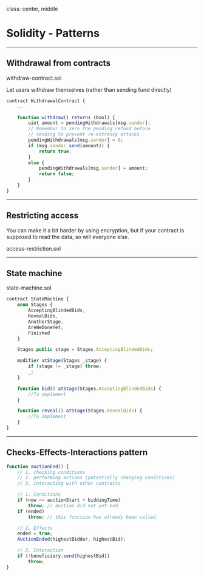 class: center, middle
# Solidity - Patterns

---
## Withdrawal from contracts
withdraw-contract.sol

Let users withdraw themselves (rather than sending fund directly)

```Javascript
contract WithdrawalContract {
    ...

    function withdraw() returns (bool) {
        uint amount = pendingWithdrawals[msg.sender];
        // Remember to zero the pending refund before
        // sending to prevent re-entrancy attacks
        pendingWithdrawals[msg.sender] = 0;
        if (msg.sender.send(amount)) {
            return true;
        }
        else {
            pendingWithdrawals[msg.sender] = amount;
            return false;
        }
    }
}
```

---
## Restricting access
You can make it a bit harder by using encryption, but if your contract is supposed to read the data, so will everyone else.

access-restriction.sol

---
## State machine
state-machine.sol

```Javascript
contract StateMachine {
    enum Stages {
        AcceptingBlindedBids,
        RevealBids,
        AnotherStage,
        AreWeDoneYet,
        Finished
    }

    Stages public stage = Stages.AcceptingBlindedBids;

    modifier atStage(Stages _stage) {
        if (stage != _stage) throw;
        _;
    }

    function bid() atStage(Stages.AcceptingBlindedBids) {
        //To implement
    }

    function reveal() atStage(Stages.RevealBids) {
        //To implement
    }
}
```

---
## Checks-Effects-Interactions pattern

```Javascript
function auctionEnd() {
    // 1. checking conditions
    // 2. performing actions (potentially changing conditions)
    // 3. interacting with other contracts

    // 1. Conditions
    if (now <= auctionStart + biddingTime)
        throw; // auction did not yet end
    if (ended)
        throw; // this function has already been called

    // 2. Effects
    ended = true;
    AuctionEnded(highestBidder, highestBid);

    // 3. Interaction
    if (!beneficiary.send(highestBid))
        throw;
}
```
